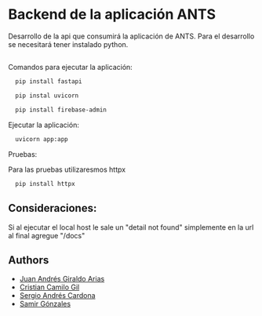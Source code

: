 # Backend de la aplicación ANTS

Desarrollo de la api que consumirá la aplicación de ANTS. Para el desarrollo se necesitará tener instalado python.

##

Comandos para ejecutar la aplicación:

```bash
  pip install fastapi
```

```bash
  pip instal uvicorn
```

```bash
  pip install firebase-admin
```

Ejecutar la aplicación:

```bash
  uvicorn app:app
```

Pruebas:

Para las pruebas utilizaresmos httpx

```bash
  pip install httpx
```

## Consideraciones:

Si al ejecutar el local host le sale un "detail not found" simplemente en la url al final agregue "/docs"

## Authors

- [Juan Andrés Giraldo Arias](https://github.com/juan123213)
- [Cristian Camilo Gil](https://github.com/juan123213)
- [Sergio Andrés Cardona](https://github.com/juan123213)
- [Samir Gónzales](https://github.com/juan123213)
